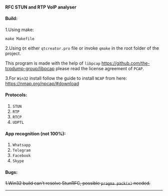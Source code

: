 #### RFC STUN and RTP VoIP analyser

#### Build:
1.Using make:

`make Makefile`

2.Using  `Qt` either `qtcreator.pro` file or invoke `qmake` in the root folder of the project.

This program is made with the help of `libpcap` https://github.com/the-tcpdump-group/libpcap
please read the license agreement of `PCAP`.

3.For `Win32` install follow the guide to install `NCAP` from here: https://nmap.org/npcap/#download


#### Protocols:
1. `STUN` 
2. `RTP` 
3. `RTCP`
4. `UDPTL`

#### App recognition (not 100%):
1. `Whatsapp`
2. `Telegram`
3. `Facebook`
4. `Skype`

#### Bugs:
~~1.Win32 build can't resolve StunRFC, possible `pragma pack(x)` needed.~~ 


-------------


